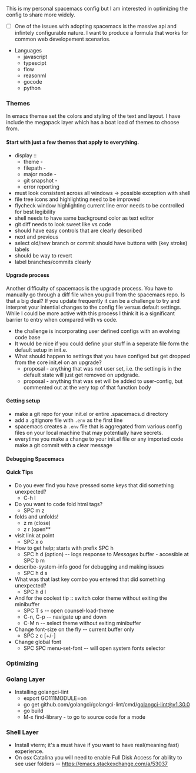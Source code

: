 This is my personal spacemacs config but I am interested in optimizing the config to share more widely.

* [ ] One of the issues with adopting spacemacs is the massive api and infintely configurable nature. I want to produce a formula that works for common web developement scenarios.
* Languages
  * javascript
  * typescipt
  * flow
  * reasonml
  * gocode
  * python

### Themes
In emacs themse set the colors and styling of the text and layout. I have include the megapack layer which has a boat load of themes to choose from.

#### Start with just a few themes that apply to everything.
* display ::
  * theme -
  * filepath -
  * major mode -
  * git snapshot -
  * error reporting
* must look consistent across all windows -> possible exception with shell
* file tree icons and highlighting need to be improved
* flycheck window highlighting current line error needs to be controlled for best legibility
* shell needs to have same background color as text editor
* git diff needs to look sweet like vs code
* should have easy controls that are clearly described
* next and previous
* select old/new branch or commit should have buttons with (key stroke) labels
* should be way to revert
* label branches/commits clearly

#### Upgrade process
 Another difficulty of spacemacs is the upgrade process. You have to manually go through a diff file when you pull from the spacemacs repo. Is that a big deal? If you update frequently it can be a challenge to try and interpret your intential changes to the config file versus default settings. While I could be more active with this process I think it is a significant barrier to entry when compared with vs code.
* the challenge is incorporating user defined configs with an evolving code base
* It would be nice if you could define your stuff in a seperate file form the default setup in init.e.
* What should happen to settings that you have configed but get dropped from the core init.el on an upgrade?
  * proposal - anything that was not user set, i.e. the setting is in the default state will just get removed on updgrade.
  * proposal - anything that was set will be added to user-config, but commented out at the very top of that function body

#### Getting setup
* make a git repo for your init.el or entire .spacemacs.d directory
* add a .gitignore file with `.env` as the first line
* spacemacs creates a `.env` file that is aggregated from various config files on your local machine that may potentially have secrets.
* everytime you make a change to your init.el file or any imported code make a git commit with a clear message


#### Debugging Spacemacs
#### Quick Tips
* Do you ever find you have pressed some keys that did something unexpected?
  * C-h l
* Do you want to code fold html tags?
  * SPC m z
* folds and unfolds!
  * z m (close)
  * z r (open**
* visit link at point
  * SPC x o
* How to get help; starts with prefix SPC h
  * SPC h d (option) -- logs response to *Messages* buffer - accesible at SPC b m
* describe-system-info good for debugging and making issues
  * SPC h d s
* What was that last key combo you entered that did something unexpected?
  * SPC h d l
* And for the coolest tip :: switch color theme without exiting the minibuffer
  * SPC T s -- open counsel-load-theme
  * C-n, C-p -- navigate up and down
  * C-M n -- select theme without exiting minibuffer
* Change font-size on the fly -- current buffer only
  * SPC z c [+/-]
* Change global font
  * SPC SPC menu-set-font -- will open system fonts selector

### Optimizing


### Golang Layer
* Installing golangci-lint
  * export GO111MODULE=on
  * go get github.com/golangci/golangci-lint/cmd/golangci-lint@v1.30.0
  * go build
  * M-x find-library - to go to source code for a mode

### Shell Layer
* Install vterm; it's a must have if you want to have real(meaning fast) experience.
* On osx Catalina you will need to enable Full Disk Access for ability to see user folders -- https://emacs.stackexchange.com/a/53037

